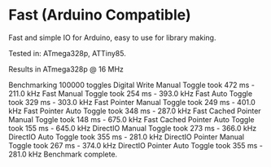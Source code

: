 # Fast (Arduino Compatible)

Fast and simple IO for Arduino, easy to use for library making.

Tested in: ATmega328p, ATTiny85.

Results in ATmega328p @ 16 MHz

Benchmarking 100000 toggles 
Digital Write Manual Toggle took 472 ms - 211.0 kHz
Fast Manual Toggle took 254 ms - 393.0 kHz
Fast Auto Toggle took 329 ms - 303.0 kHz
Fast Pointer Manual Toggle took 249 ms - 401.0 kHz
Fast Pointer Auto Toggle took 348 ms - 287.0 kHz
Fast Cached Pointer Manual Toggle took 148 ms - 675.0 kHz
Fast Cached Pointer Auto Toggle took 155 ms - 645.0 kHz
DirectIO Manual Toggle took 273 ms - 366.0 kHz
DirectIO Auto Toggle took 355 ms - 281.0 kHz
DirectIO Pointer Manual Toggle took 267 ms - 374.0 kHz
DirectIO Pointer Auto Toggle took 355 ms - 281.0 kHz
Benchmark complete.